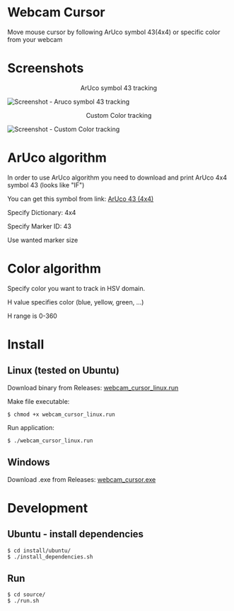# Webcam Cursor
Move mouse cursor by following ArUco symbol 43(4x4) or specific color from your webcam

# Screenshots
<p align="center">
    ArUco symbol 43 tracking
</p>

![Screenshot - Aruco symbol 43 tracking][aruco_screenshot]

<p align="center">
Custom Color tracking
</p>

![Screenshot - Custom Color tracking][color_screenshot]

# ArUco algorithm
In order to use ArUco algorithm you need to download and print ArUco 4x4 symbol 43 (looks like "IF")

You can get this symbol from link: [ArUco 43 (4x4)](http://chev.me/arucogen/)

Specify Dictionary: 4x4

Specify Marker ID: 43

Use wanted marker size

# Color algorithm
Specify color you want to track in HSV domain.

H value specifies color (blue, yellow, green, ...)

H range is 0-360


# Install

## Linux (tested on Ubuntu)
Download binary from Releases:  [webcam_cursor_linux.run](https://github.com/nexayq/webcam_cursor/releases/download/webcam_cursor_v1.0/webcam_cursor_linux.run)


Make file executable:

    $ chmod +x webcam_cursor_linux.run


Run application:

    $ ./webcam_cursor_linux.run


## Windows
Download .exe from Releases:  [webcam_cursor.exe](https://github.com/nexayq/webcam_cursor/releases/download/webcam_cursor_v1.0/webcam_cursor.exe)



# Development

## Ubuntu - install dependencies
    $ cd install/ubuntu/
    $ ./install_dependencies.sh


## Run
    $ cd source/
    $ ./run.sh

[aruco_screenshot]:       https://github.com/nexayq/follow_color/blob/master/data/screenshots/aruco_screenshot.png
[color_screenshot]:       https://github.com/nexayq/follow_color/blob/master/data/screenshots/color_screenshot.png
